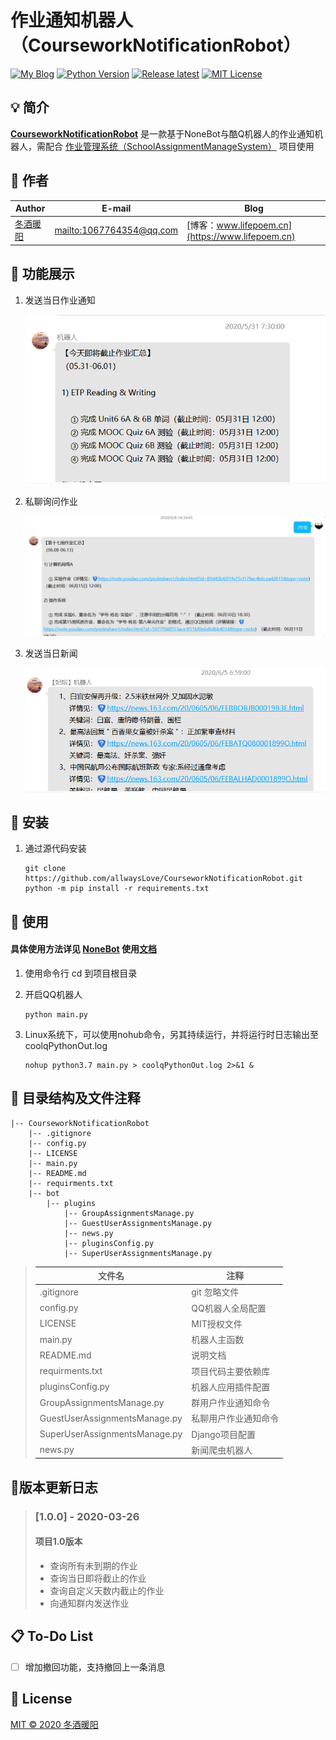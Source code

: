 # 作业通知机器人（CourseworkNotificationRobot）

[![My Blog](https://img.shields.io/badge/Blog-lifepoem-orange.svg?style=flat-square)](http://www.lifepoem.cn/) [![Python Version](https://img.shields.io/badge/Python-3.6|3.7|3.8-success.svg?style=flat-square)](https://www.python.org/) [![Release latest](https://img.shields.io/badge/Release-latest-blue.svg?style=flat-square)](https://github.com/allwaysLove/ChaoXing-Automatic-watch-Course/releases) [![MIT License](https://img.shields.io/badge/LICENSE-MIT-yellow.svg?style=flat-square)](https://github.com/allwaysLove/ChaoXing-Automatic-watch-Course/blob/master/LICENSE)



## :bulb: 简介

**[CourseworkNotificationRobot](https://github.com/allwaysLove/CourseworkNotificationRobot)** 是一款基于NoneBot与酷Q机器人的作业通知机器人，需配合 [作业管理系统（SchoolAssignmentManageSystem）](https://github.com/allwaysLove/SchoolAssignmentManageSystem) 项目使用



## :sparkling_heart: 作者

| Author                                     | E-mail                                               | Blog                                             |
| ------------------------------------------ | ---------------------------------------------------- | ------------------------------------------------ |
| [冬酒暖阳](https://github.com/allwaysLove) | [mailto:1067764354@qq.com](mailto:1067764354@qq.com) | [博客：www.lifepoem.cn](https://www.lifepoem.cn) |

## :postal_horn: 功能展示

1. 发送当日作业通知

    ![后台管理界面](README-images/通知当日作业.png)

2. 私聊询问作业

    ![作业管理界面](README-images/私聊询问作业.png)

3. 发送当日新闻

    ![发送新闻](README-images/发送新闻.png)

## :hammer: 安装

1. 通过源代码安装

    ```shell
    git clone https://github.com/allwaysLove/CourseworkNotificationRobot.git
    python -m pip install -r requirements.txt
    ```



## :blue_book: 使用

#### 具体使用方法详见 [NoneBot](https://github.com/nonebot/nonebot) 使用[文档](https://nonebot.cqp.moe/) 

1. 使用命令行 cd 到项目根目录

3. 开启QQ机器人

    ```shell
    python main.py
    ```

3. Linux系统下，可以使用nohub命令，另其持续运行，并将运行时日志输出至 coolqPythonOut.log

    ```shell
    nohup python3.7 main.py > coolqPythonOut.log 2>&1 &
    ```

    

## :memo: 目录结构及文件注释

```
|-- CourseworkNotificationRobot
    |-- .gitignore
    |-- config.py
    |-- LICENSE
    |-- main.py
    |-- README.md
    |-- requirments.txt
    |-- bot
        |-- plugins
            |-- GroupAssignmentsManage.py
            |-- GuestUserAssignmentsManage.py
            |-- news.py
            |-- pluginsConfig.py
            |-- SuperUserAssignmentsManage.py

```

>| 文件名                        | 注释                 |
>| ----------------------------- | -------------------- |
>| .gitignore                    | git 忽略文件         |
>| config.py                     | QQ机器人全局配置     |
>| LICENSE                       | MIT授权文件          |
>| main.py                       | 机器人主函数         |
>| README.md                     | 说明文档             |
>| requirments.txt               | 项目代码主要依赖库   |
>| pluginsConfig.py              | 机器人应用插件配置   |
>| GroupAssignmentsManage.py     | 群用户作业通知命令   |
>| GuestUserAssignmentsManage.py | 私聊用户作业通知命令 |
>| SuperUserAssignmentsManage.py | Django项目配置       |
>| news.py                       | 新闻爬虫机器人       |





## :bookmark_tabs:版本更新日志

> ### [1.0.0] - 2020-03-26
> #### 项目1.0版本
> * 查询所有未到期的作业
> * 查询当日即将截止的作业
> * 查询自定义天数内截止的作业
> * 向通知群内发送作业



## :clipboard: To-Do List

- [ ] 增加撤回功能，支持撤回上一条消息



## :bookmark_tabs: License

[MIT © 2020 冬酒暖阳](https://github.com/allwaysLove/CourseworkNotificationRobot/blob/master/LICENSE)